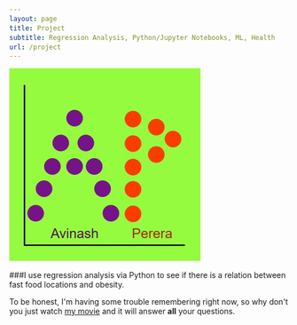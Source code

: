 ```yaml
---
layout: page
title: Project
subtitle: Regression Analysis, Python/Jupyter Notebooks, ML, Health
url: /project
---
```

![alt text](/nav-logo.png "Test")

###I use regression analysis via Python to see if there is a relation between fast food locations and obesity.


To be honest, I'm having some trouble remembering right now, so why don't you just watch [my movie](https://en.wikipedia.org/wiki/The_Princess_Bride_%28film%29) and it will answer **all** your questions.